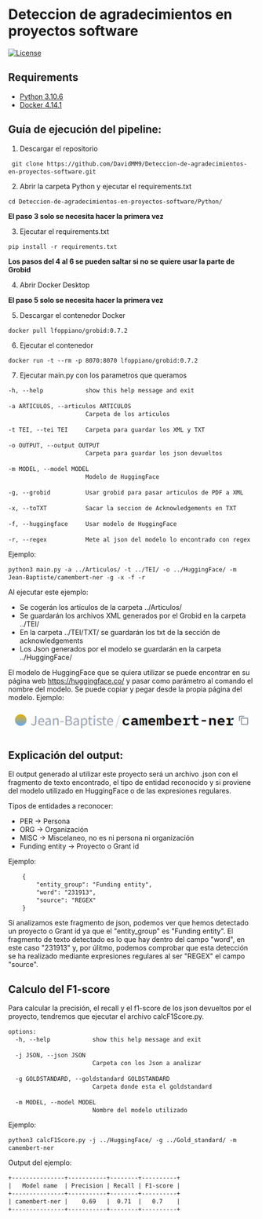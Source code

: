 # Deteccion de agradecimientos en proyectos software

[![License](https://img.shields.io/badge/License-Apache_2.0-blue.svg)](LICENSE)

## Requirements

- [Python 3.10.6](https://www.python.org/downloads/)
- [Docker 4.14.1](https://docs.docker.com/engine/install/)

## Guía de ejecución del pipeline:

1. Descargar el repositorio

```
 git clone https://github.com/DavidMM9/Deteccion-de-agradecimientos-en-proyectos-software.git
```

2. Abrir la carpeta Python y ejecutar el requirements.txt

```
cd Deteccion-de-agradecimientos-en-proyectos-software/Python/
```

**El paso 3 solo se necesita hacer la primera vez**

3. Ejecutar el requirements.txt

```
pip install -r requirements.txt
```

**Los pasos del 4 al 6 se pueden saltar si no se quiere usar la parte de Grobid**

4. Abrir Docker Desktop

**El paso 5 solo se necesita hacer la primera vez**

5. Descargar el contenedor Docker

```
docker pull lfoppiano/grobid:0.7.2
```

6. Ejecutar el contenedor

```
docker run -t --rm -p 8070:8070 lfoppiano/grobid:0.7.2
```

7. Ejecutar main.py con los parametros que queramos

```
-h, --help            show this help message and exit

-a ARTICULOS, --articulos ARTICULOS
                      Carpeta de los articulos

-t TEI, --tei TEI     Carpeta para guardar los XML y TXT

-o OUTPUT, --output OUTPUT
                      Carpeta para guardar los json devueltos

-m MODEL, --model MODEL
                      Modelo de HuggingFace

-g, --grobid          Usar grobid para pasar articulos de PDF a XML

-x, --toTXT           Sacar la seccion de Acknowledgements en TXT

-f, --huggingface     Usar modelo de HuggingFace

-r, --regex           Mete al json del modelo lo encontrado con regex
```

Ejemplo:

```
python3 main.py -a ../Articulos/ -t ../TEI/ -o ../HuggingFace/ -m Jean-Baptiste/camembert-ner -g -x -f -r
```

Al ejecutar este ejemplo:

- Se cogerán los artículos de la carpeta ../Articulos/
- Se guardarán los archivos XML generados por el Grobid en la carpeta ../TEI/
- En la carpeta ../TEI/TXT/ se guardarán los txt de la sección de acknowledgements
- Los Json generados por el modelo se guardarán en la carpeta ../HuggingFace/

El modelo de HuggingFace que se quiera utilizar se puede encontrar en su página web https://huggingface.co/ y pasar como parámetro al comando el nombre del modelo. Se puede copiar y pegar desde la propia página del modelo. Ejemplo:

![](/Python/modelo.png "Ejemplo para copiar el modelo")

## Explicación del output:

El output generado al utilizar este proyecto será un archivo .json con el fragmento de texto encontrado, el tipo de entidad reconocido y si proviene del modelo utilizado en HuggingFace o de las expresiones regulares.

Tipos de entidades a reconocer:

- PER -> Persona
- ORG -> Organización
- MISC -> Miscelaneo, no es ni persona ni organización
- Funding entity -> Proyecto o Grant id

Ejemplo:

```
    {
		"entity_group": "Funding entity",
		"word": "231913",
		"source": "REGEX"
	}
```

Si analizamos este fragmento de json, podemos ver que hemos detectado un proyecto o Grant id ya que el "entity_group" es "Funding entity". El fragmento de texto detectado es lo que hay dentro del campo "word", en este caso "231913" y, por úlitmo, podemos comprobar que esta detección se ha realizado mediante expresiones regulares al ser "REGEX" el campo "source".

## Calculo del F1-score

Para calcular la precisión, el recall y el f1-score de los json devueltos por el proyecto, tendremos que ejecutar el archivo calcF1Score.py.

```
options:
  -h, --help            show this help message and exit

  -j JSON, --json JSON
                        Carpeta con los Json a analizar

  -g GOLDSTANDARD, --goldstandard GOLDSTANDARD
                        Carpeta donde esta el goldstandard

  -m MODEL, --model MODEL
                        Nombre del modelo utilizado
```

Ejemplo:

```
python3 calcF1Score.py -j ../HuggingFace/ -g ../Gold_standard/ -m camembert-ner
```

Output del ejemplo:

```
+---------------+-----------+--------+----------+
|   Model name  | Precision | Recall | F1-score |
+---------------+-----------+--------+----------+
| camembert-ner |    0.69   |  0.71  |   0.7    |
+---------------+-----------+--------+----------+
```
